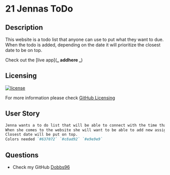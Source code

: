 # 21 Jennas ToDo

## Description

This website is a todo list that anyone can use to put what they want to due. When the todo is added, depending on the date it will prioritize the closest date to be on top.

Check out the [live app](**_ addhere _**)

## Licensing

[![license](https://img.shields.io/badge/license-MIT-blue)](https://shields.io)

For more information please check [GitHub Licensing](https://docs.github.com/en/github/creating-cloning-and-archiving-repositories/creating-a-repository-on-github/licensing-a-repository)

## User Story

```md
Jenna wants a to do list that will be able to connect with the time that her assignments are due.
When she comes to the website she will want to be able to add new assignments with a due date.
Closest date will be put on top.
Colors needed `#637072` `#c8ad92` `#e9e9e9`
```

## Questions

- Check my GitHub [Dobbs96](https://github.com/Dobbs96)
